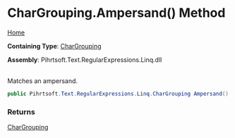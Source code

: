 # CharGrouping\.Ampersand\(\) Method

[Home](../../../../../../README.md)

**Containing Type**: [CharGrouping](../README.md)

**Assembly**: Pihrtsoft\.Text\.RegularExpressions\.Linq\.dll

\
Matches an ampersand\.

```csharp
public Pihrtsoft.Text.RegularExpressions.Linq.CharGrouping Ampersand()
```

### Returns

[CharGrouping](../README.md)

